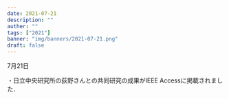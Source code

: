 ```yaml
---
date: 2021-07-21
description: ""
auther: ""
tags: ["2021"]
banner: "img/banners/2021-07-21.png"
draft: false
---
```


7月21日​

・日立中央研究所の荻野さんとの共同研究の成果がIEEE Accessに掲載されました．

<!--more-->